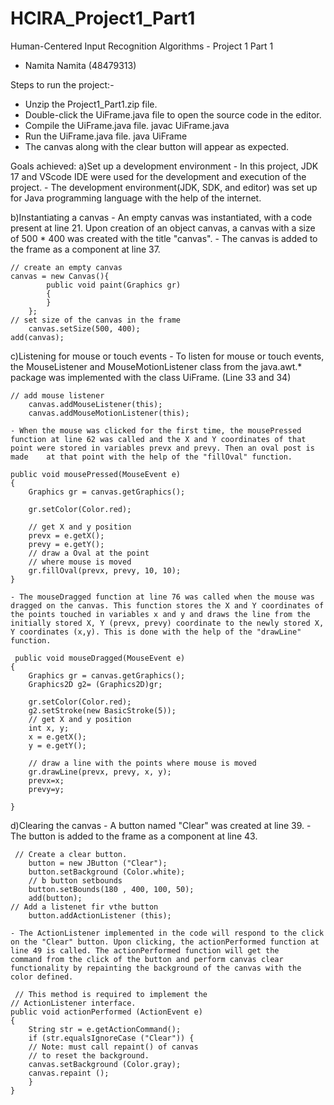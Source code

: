 # HCIRA_Project1_Part1
Human-Centered Input Recognition Algorithms - Project 1 Part 1

- Namita Namita (48479313)

Steps to run the project:-
- Unzip the Project1_Part1.zip file.
- Double-click the UiFrame.java file to open the source code in the editor.
- Compile the UiFrame.java file.
  javac UiFrame.java
- Run the UiFrame.java file.
  java UiFrame
- The canvas along with the clear button will appear as expected.

Goals achieved:
a)Set up a development environment 
	- In this project, JDK 17 and VScode IDE were used for the development and execution of the project.
	- The development environment(JDK, SDK, and editor) was set up for Java programming language with the help of the internet.

b)Instantiating a canvas
	- An empty canvas was instantiated, with a code present at line 21. Upon creation of an object canvas, a canvas with a size of 500 * 400 was created with the title "canvas".
	- The canvas is added to the frame as a component at line 37.

	// create an empty canvas
	canvas = new Canvas(){
            public void paint(Graphics gr)
            {  
            }
        };
	// set size of the canvas in the frame
        canvas.setSize(500, 400);
	add(canvas);

c)Listening for mouse or touch events
	- To listen for mouse or touch events, the MouseListener and MouseMotionListener class from the java.awt.* package was implemented with the class UiFrame. (Line 33 and 34)

	// add mouse listener
        canvas.addMouseListener(this);
        canvas.addMouseMotionListener(this);

	- When the mouse was clicked for the first time, the mousePressed function at line 62 was called and the X and Y coordinates of that point were stored in variables prevx and prevy. Then an oval post is made 	  at that point with the help of the "fillOval" function.

	public void mousePressed(MouseEvent e)
    {
        Graphics gr = canvas.getGraphics();
 
        gr.setColor(Color.red);
 
        // get X and y position
        prevx = e.getX();
        prevy = e.getY();
        // draw a Oval at the point
        // where mouse is moved
        gr.fillOval(prevx, prevy, 10, 10);
    }

	- The mouseDragged function at line 76 was called when the mouse was dragged on the canvas. This function stores the X and Y coordinates of the points touched in variables x and y and draws the line from the 	  initially stored X, Y (prevx, prevy) coordinate to the newly stored X, Y coordinates (x,y). This is done with the help of the "drawLine" function.

	 public void mouseDragged(MouseEvent e)
    {
        Graphics gr = canvas.getGraphics();
        Graphics2D g2= (Graphics2D)gr;
       
        gr.setColor(Color.red);
        g2.setStroke(new BasicStroke(5));
        // get X and y position
        int x, y;
        x = e.getX();
        y = e.getY();
 
        // draw a line with the points where mouse is moved
        gr.drawLine(prevx, prevy, x, y);
        prevx=x;
        prevy=y;
        
    }

	

d)Clearing the canvas
	- A button named "Clear" was created at line 39.
	- The button is added to the frame as a component at line 43.

	 // Create a clear button. 
	    button = new JButton ("Clear");
	    button.setBackground (Color.white);
        // b button setbounds
        button.setBounds(180 , 400, 100, 50);
        add(button);
	// Add a listenet fir vthe button
        button.addActionListener (this);

	- The ActionListener implemented in the code will respond to the click on the "Clear" button. Upon clicking, the actionPerformed function at line 49 is called. The actionPerformed function will get the 	  command from the click of the button and perform canvas clear functionality by repainting the background of the canvas with the color defined.

     // This method is required to implement the  
    // ActionListener interface. 
    public void actionPerformed (ActionEvent e)
    {
	    String str = e.getActionCommand();
        if (str.equalsIgnoreCase ("Clear")) {
	    // Note: must call repaint() of canvas 
	    // to reset the background. 
	    canvas.setBackground (Color.gray);
	    canvas.repaint ();
	    }
    }
